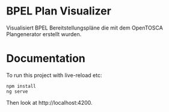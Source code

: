 # BPEL Plan Visualizer

Visualisiert BPEL Bereitstellungspläne die 
mit dem OpenTOSCA Plangenerator erstellt wurden.

# Documentation

To run this project with live-reload etc: 
 
    npm install
    ng serve  
    
Then look at http://localhost:4200. 
